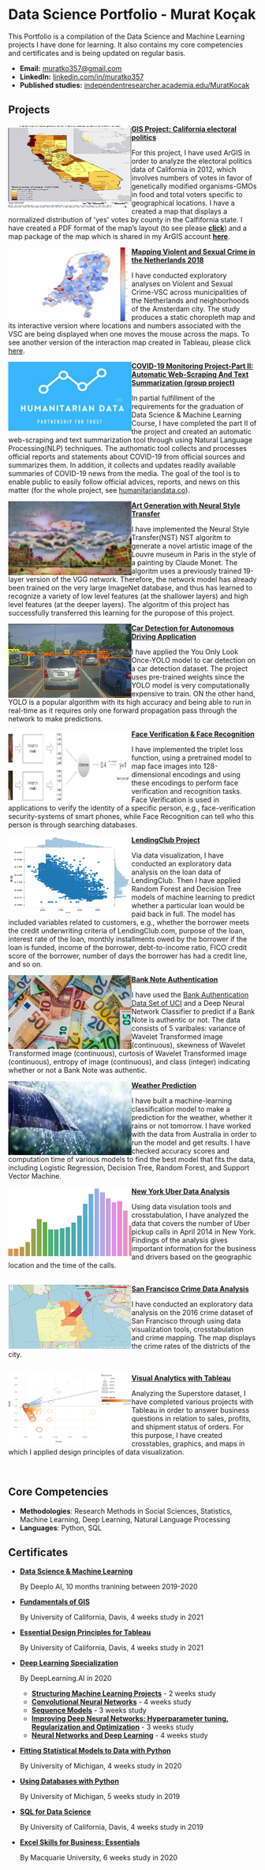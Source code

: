 # Data Science Portfolio - Murat Koçak
This Portfolio is a compilation of the Data Science and Machine Learning projects I have done for learning. It also contains my core competencies and certificates and is being updated on regular basis.

- **Email:** muratko357@gmail.com
- **LinkedIn:** [linkedin.com/in/muratko357](https://www.linkedin.com/in/muratko357/)
- **Published studies:** [independentresearcher.academia.edu/MuratKocak](https://independentresearcher.academia.edu/MuratKocak)

## Projects

<img align="left" width="250" height="170" src="Images/California_electoral_politics_2012 screenshot.png"> **[GIS Project: California electoral politics](https://arcg.is/vOr9v)**

For this project, I have used ArGIS in order to analyze the electoral politics data of California in 2012, which involves numbers of votes in favor of genetically modified organisms-GMOs in food and total voters specific to geographical locations. I have a created a map that displays a normalized distribution of 'yes' votes by county in the Calfifornia state. I have created a PDF format of the map’s layout (to see please **[click](https://github.com/muratko357/muratko357.github.io/blob/main/Images/California%20electoral%20politics%202012.pdf)**) and a map package of the map which is shared in my ArGIS account **[here](https://arcg.is/vOr9v)**.

<img align="left" width="250" height="150" src="Images/NL_crime_rates.png"> **[Mapping Violent and Sexual Crime in the Netherlands 2018](https://github.com/muratko357/Netherlands-Crime-Analysis)**

I have conducted exploratory analyses on Violent and Sexual Crime-VSC across municipalities of the Netherlands and neighborhoods of the Amsterdam city. The study produces a static choropleth map and its interactive version where locations and numbers associated with the VSC are being displayed when one moves the mouse across the maps. To see another version of the interaction map created in Tableau, please click [here](https://public.tableau.com/profile/murat.kocak#!/vizhome/shared/DS58Y25XY).
<br/>


<img align="left" width="250" height="140" src="Images/humanitariandatalogo.jpg"> **[COVID-19 Monitoring Project-Part II: Automatic Web-Scraping And Text Summarization (group project)](https://github.com/muratko357/NLP_coronavirus_project)**

In partial fulfillment of the requirements for the graduation of Data Science & Machine Learning Course, I have completed the part II of the project and created an automatic web-scraping and text summarization tool through using Natural Language Processing(NLP) techniques. The authomatic tool collects and processes official reports and statements about COVID-19 from official sources and summarizes them. In addition, it collects and updates readily available summaries of COVID-19 news from the media. The goal of the tool is to enable public to easily follow official advices, reports, and news on this matter (for the whole project, see [humanitariandata.co](https://humanitariandata.co/)).
<br/>


<img align="left" width="250" height="150" src="Images/generated_image.jpg"> **[Art Generation with Neural Style Transfer](https://github.com/muratko357/Building_Convolutional_Neural_Networks/blob/master/Art_Generation_with_Neural_Style_Transfe.ipynb)**

I have implemented the Neural Style Transfer(NST) NST algoritm to generate a novel artistic image of the Louvre museum in Paris in the style of a painting by Claude Monet. The algoritm uses a previously trained 19-layer version of the VGG network. Therefore, the network model has already been trained on the very large ImageNet database, and thus has learned to recognize a variety of low level features (at the shallower layers) and high level features (at the deeper layers). The algoritm of this project has successfully transferred this learning for the puropose of this project.
<br/>


<img align="left" width="250" height="150" src="Images/car detection.png"> **[Car Detection for Autonomous Driving Application](https://github.com/muratko357/Building_Convolutional_Neural_Networks/blob/master/Autonomous_driving_application_Car_detection.ipynb)**

I have applied the You Only Look Once-YOLO model to car detection on a car detection dataset. The project uses pre-trained weights since the YOLO model is very computationally expensive to train. ON the other hand, YOLO is a popular algorithm with its high accuracy and being able to run in real-time as it requires only one forward propagation pass through the network to make predictions.
<br/>


<img align="left" width="250" height="150" src="Images/distance_kiank.png"> **[Face Verification & Face Recognition](https://github.com/muratko357/Building_Convolutional_Neural_Networks/blob/master/Face_Recognition.ipynb)**

I have implemented the triplet loss function, using a pretrained model to map face images into 128-dimensional encodings and using these encodings to perform face verification and recognition tasks. Face Verification is used in applications to verify the identity of a specific person, e.g., face-verification security-systems of smart phones, while Face Recognition can tell who this person is through searching databases.
<br/>


<img align="left" width="250" height="160" src="Images/LendingClub project.png">**[LendingClub Project](https://github.com/muratko357/ML_models/blob/master/Decision_Tree_and_Random-Forests_Project.ipynb)**

Via data visualization, I have conducted an exploratory data analysis on the loan data of LendingClub. Then I have applied Random Forest and Decision Tree models of machine learning to predict whether a particular loan would be paid back in full. The model has included variables related to customers, e.g., whether the borrower meets the credit underwriting criteria of LendingClub.com, purpose of the loan, interest rate of the loan, monthly installments owed by the borrower if the loan is funded, income of the borrower, debt-to-income ratio, FICO credit score of the borrower, number of days the borrower has had a credit line, and so on.
<br/>


<img align="left" width="250" height="150" src="Images/banknote-authentication.jpeg">**[Bank Note Authentication](https://github.com/muratko357/ML_models/blob/master/banknote-authentication.ipynb)**

I have used the [Bank Authentication Data Set of UCI](https://archive.ics.uci.edu/ml/datasets/banknote+authentication) and a Deep Neural Network Classifier to predict if a Bank Note is authentic or not. The data consists of 5 varibales: variance of Wavelet Transformed image (continuous), skewness of Wavelet Transformed image (continuous), curtosis of Wavelet Transformed image (continuous), entropy of image (continuous), and class (integer) indicating whether or not a Bank Note was authentic. 
<br/>


<img align="left" width="250" height="150" src="Images/rain.jpg"> **[Weather Prediction](https://github.com/muratko357/Weather-prediction/blob/main/Weather%20prediction.ipynb)**

I have built a machine-learning classification model to make a prediction for the weather, whether it rains or not tomorrow. I have worked with the data from Australia in order to run the model and get results. I have checked accuracy scores and computation time of various models to find the best model that fits the data, including Logistic Regression, Decision Tree, Random Forest, and Support Vector Machine.
<br/>


<img align="left" width="250" height="140" src="Images/Uber.png"> **[New York Uber Data Analysis](https://github.com/muratko357/Uber-data-analysis)**

Using data visulation tools and crosstabulation, I have analyzed the data that covers the number of Uber pickup calls in April 2014 in New York. Findings of the analysis gives important information for the business and drivers based on the geographic location and the time of the calls.                               
<br/>



<img align="left" width="250" height="130" src="Images/San Francisco Crime Map.png"> **[San Francisco Crime Data Analysis](https://github.com/muratko357/San-Francisco-Crime-Data-Analysis)**

I have conducted an exploratory data analysis on the 2016 crime dataset of San Francisco through using data visualization tools, crosstabulation and crime mapping. The map displays the crime rates of the districts of the city.    
<br/>


<img align="left" width="250" height="140" src="Images/Customer scatterplot.png">**[Visual Analytics with Tableau](https://public.tableau.com/profile/murat.kocak#!/)**

Analyzing the Superstore dataset, I have completed various projects with Tableau in order to answer business questions in relation to sales, profits, and shipment status of orders. For this purpose, I have created crosstables, graphics, and maps in which I applied design principles of data visualization. 

<br/>


## Core Competencies
- **Methodologies**: Research Methods in Social Sciences, Statistics, Machine Learning, Deep Learning, Natural Language Processing
- **Languages**: Python, SQL

## Certificates
- **[Data Science & Machine Learning](https://www.deeploai.com/)**

    By Deeplo AI, 10 months tranining between 2019-2020
- **[Fundamentals of GIS](https://wwww.coursera.org/verify/W2JTUKMBJPEP)**
    
    By University of California, Davis, 4 weeks study in 2021
- **[Essential Design Principles for Tableau](https://www.coursera.org/account/accomplishments/certificate/Z44V2B8MTPBN)**

    By University of California, Davis, 4 weeks study in 2021
- **[Deep Learning Specialization](https://www.coursera.org/account/accomplishments/specialization/LYBC2CT82XHX)**

    By DeepLearning.AI in 2020
    - **[Structuring Machine Learning Projects](https://www.coursera.org/account/accomplishments/verify/H7YF3Y4SCGXD)** - 2 weeks study
    - **[Convolutional Neural Networks](https://www.coursera.org/account/accomplishments/verify/SPT2V28H3WHH)** - 4 weeks study 
    - **[Sequence Models](https://www.coursera.org/account/accomplishments/verify/2HKPQDG75Y3B)** - 3 weeks study
    - **[Improving Deep Neural Networks: Hyperparameter tuning, Regularization and Optimization](https://www.coursera.org/account/accomplishments/verify/V3H64EVGGMMQ)** - 3 weeks study  
    - **[Neural Networks and Deep Learning](https://www.coursera.org/account/accomplishments/verify/9X6TCJQN2TK5)**  - 4 weeks study  
- **[Fitting Statistical Models to Data with Python](https://www.coursera.org/account/accomplishments/verify/YWZM6PRRCXQ4)**

    By University of Michigan, 4 weeks study in 2020
- **[Using Databases with Python](https://www.coursera.org/account/accomplishments/verify/48KHKNJ8CNTW)**

    By University of Michigan, 5 weeks study in 2019    
- **[SQL for Data Science](https://www.coursera.org/account/accomplishments/verify/RCS4MAWPR3KC)**

    By University of California, Davis, 4 weeks study in 2019
- **[Excel Skills for Business: Essentials](https://www.coursera.org/account/accomplishments/verify/XLKY7NR5MHNR)**

    By Macquarie University, 6 weeks study in 2020

